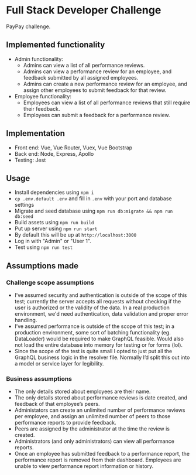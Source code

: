 # Full Stack Developer Challenge

PayPay challenge.

## Implemented functionality

- Admin functionality:
  - Admins can view a list of all performance reviews.
  - Admins can view a performance review for an employee, and feedback submitted by all assigned employees.
  - Admins can create a new performance review for an employee, and assign other employees to submit feedback for that review.
- Employee functionality:
  - Employees can view a list of all performance reviews that still require their feedback.
  - Employees can submit a feedback for a performance review.

## Implementation

- Front end: Vue, Vue Router, Vuex, Vue Bootstrap
- Back end: Node, Express, Apollo
- Testing: Jest

## Usage

- Install dependencies using `npm i`
- `cp .env.default .env` and fill in `.env` with your port and database settings
- Migrate and seed database using `npm run db:migrate && npm run db:seed`
- Build assets using `npm run build`
- Put up server using `npm run start`
- By default this will be up at `http://localhost:3000`
- Log in with "Admin" or "User 1".
- Test using `npm run test`

## Assumptions made

### Challenge scope assumptions

- I’ve assumed security and authentication is outside of the scope of this test; currently the server accepts all requests without checking if the user is authorized or the validity of the data. In a real production environment, we'd need authentication, data validation and proper error handling.
- I’ve assumed performance is outside of the scope of this test; in a production environment, some sort of batching functionality (eg. DataLoader) would be required to make GraphQL feasible. Would also not load the entire database into memory for testing or for forms (lol).
- Since the scope of the test is quite small I opted to just put all the GraphQL business logic in the resolver file. Normally I’d split this out into a model or service layer for legibility.

### Business assumptions

- The only details stored about employees are their name.
- The only details stored about performance reviews is date created, and feedback of that employee’s peers.
- Administators can create an unlimited number of performance reviews per employee, and assign an unlimited number of peers to those performance reports to provide feedback.
- Peers are assigned by the administrator at the time the review is created.
- Administrators (and only administrators) can view all performance reports.
- Once an employee has submitted feedback to a performance report, the performance report is removed from their dashboard. Employees are unable to view performance report information or history.
